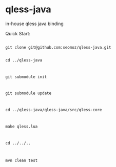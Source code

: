 qless-java
==========

in-house qless java binding

Quick Start:

<code>
git clone git@github.com:seomoz/qless-java.git

cd ../qless-java

git submodule init

git submodule update

cd ../qless-java/qless-java/src/qless-core

make qless.lua

cd ../../..

mvn clean test
</code>
